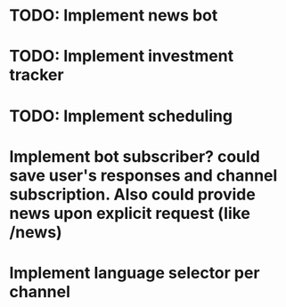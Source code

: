 # TODO: Implement news bot
# TODO: Implement investment tracker
# TODO: Implement scheduling
# Implement bot subscriber? could save user's responses and channel subscription. Also could provide news upon explicit request (like /news)
# Implement language selector per channel